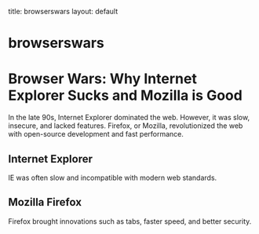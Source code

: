 title: browserswars
layout: default
# browserswars

<!DOCTYPE html>
<html lang="en">
<head>
    <meta charset="UTF-8">
    <meta name="viewport" content="width=device-width, initial-scale=1.0">
    <link rel="stylesheet" href="style.css">
</head>
<body>
    <main>
        <h1>Browser Wars: Why Internet Explorer Sucks and Mozilla is Good</h1>
        <p>In the late 90s, Internet Explorer dominated the web. However, it was slow, insecure, and lacked features. Firefox, or Mozilla, revolutionized the web with open-source development and fast performance.</p>
        <section id="browserComparison">
            <h2>Internet Explorer</h2>
            <p>IE was often slow and incompatible with modern web standards.</p>
            <h2>Mozilla Firefox</h2>
            <p>Firefox brought innovations such as tabs, faster speed, and better security.</p>
        </section>
    </main>
</body>
</html>
